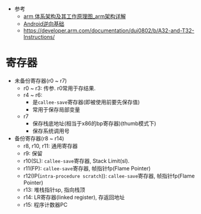 * 参考
    * [arm 体系架构及其工作原理图_arm架构详解](https://cloud.tencent.com/developer/article/2151966)
    * [Android逆向基础](https://github.com/JnuSimba/AndroidSecNotes/tree/master/Android%E9%80%86%E5%90%91%E5%9F%BA%E7%A1%80)
    * https://developer.arm.com/documentation/dui0802/b/A32-and-T32-Instructions/
# 寄存器
* 未备份寄存器(r0 ~ r7)
    * r0 ~ r3: 传参. r0常用于存结果. 
    * r4 ~ r6: 
        * 是`callee-save`寄存器(即被使用前要先保存值)
        * 常用于保存局部变量
    * r7
        * 保存栈底地址(相当于x86的bp寄存器)(thumb模式下)
        * 保存系统调用号
* 备份寄存器(r8 ~ r14)
    * r8, r10, r11: 通用寄存器
    * r9: 保留
    * r10(SL): `callee-save`寄存器, Stack Limit(sl). 
    * r11(FP): `callee-save`寄存器,  帧指针fp(Flame Pointer)
    * r12(IP(`intra-procedure scratch`)): `callee-save`寄存器,  帧指针fp(Flame Pointer)
    * r13: 堆栈指针sp, 指向栈顶
    * r14: LR寄存器(linked register), 存返回地址
    * r15: 程序计数器PC